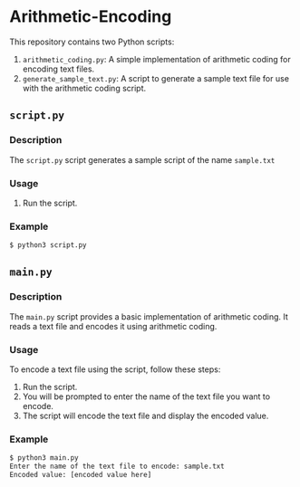 # Arithmetic-Encoding

This repository contains two Python scripts:

1. `arithmetic_coding.py`: A simple implementation of arithmetic coding for encoding text files.
2. `generate_sample_text.py`: A script to generate a sample text file for use with the arithmetic coding script.

## `script.py`

### Description

The `script.py` script generates a sample script of the name `sample.txt`
### Usage
1. Run the script.

### Example

```bash
$ python3 script.py
```

## `main.py`

### Description

The `main.py` script provides a basic implementation of arithmetic coding. It reads a text file and encodes it using arithmetic coding.

### Usage

To encode a text file using the script, follow these steps:

1. Run the script.
2. You will be prompted to enter the name of the text file you want to encode.
3. The script will encode the text file and display the encoded value.

### Example

```bash
$ python3 main.py
Enter the name of the text file to encode: sample.txt
Encoded value: [encoded value here]
